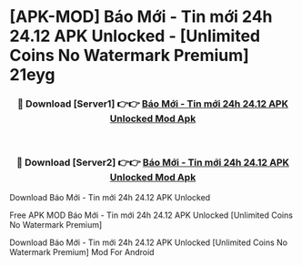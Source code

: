 # [APK-MOD] Báo Mới - Tin mới 24h 24.12 APK Unlocked - [Unlimited Coins No Watermark Premium] 21eyg



<div align="center">
<h3>🔴 Download [Server1] 👉👉 <a href="https://momento.my/?title=Báo_Mới_-_Tin_mới_24h_24.12_APK_Unlocked">Báo Mới - Tin mới 24h 24.12 APK Unlocked Mod Apk</a></h3><br>

<h3>🔴 Download [Server2] 👉👉 <a href="https://momento.my/?title=Báo_Mới_-_Tin_mới_24h_24.12_APK_Unlocked">Báo Mới - Tin mới 24h 24.12 APK Unlocked Mod Apk</a></h3>
</div>



Download Báo Mới - Tin mới 24h 24.12 APK Unlocked 

Free APK MOD Báo Mới - Tin mới 24h 24.12 APK Unlocked [Unlimited Coins No Watermark Premium]

Download Báo Mới - Tin mới 24h 24.12 APK Unlocked [Unlimited Coins No Watermark Premium] Mod For Android
